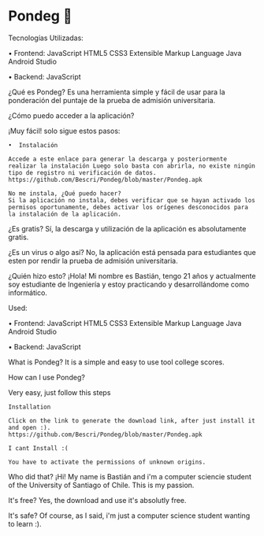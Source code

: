 # Pondeg 📑️

Tecnologías Utilizadas:

• Frontend: JavaScript HTML5 CSS3 Extensible Markup Language Java Android Studio

• Backend: JavaScript

¿Qué es Pondeg? Es una herramienta simple y fácil de usar para la ponderación del puntaje de la prueba de admisión universitaria.


¿Cómo puedo acceder a la aplicación?

¡Muy fácil! solo sigue estos pasos:

    •  Instalación

    Accede a este enlace para generar la descarga y posteriormente realizar la instalación Luego solo basta con abrirla, no existe ningún tipo de registro ni verificación de datos.
    https://github.com/Bescri/Pondeg/blob/master/Pondeg.apk
    
    No me instala, ¿Qué puedo hacer?
    Si la aplicación no instala, debes verificar que se hayan activado los permisos oportunamente, debes activar los orígenes desconocidos para la instalación de la aplicación.


¿Es gratis? Sí, la descarga y utilización de la aplicación es absolutamente gratis.

¿Es un virus o algo así? No, la aplicación está pensada para estudiantes que esten por rendir la prueba de admisión universitaria.

¿Quién hizo esto? ¡Hola! Mi nombre es Bastián, tengo 21 años y actualmente soy estudiante de Ingeniería y estoy practicando y desarrollándome como informático.



Used:

• Frontend: JavaScript HTML5 CSS3 Extensible Markup Language Java Android Studio

• Backend: JavaScript

What is Pondeg?
It is a simple and easy to use tool college scores.



How can I use Pondeg?

Very easy, just follow this steps

    Installation
    
    Click on the link to generate the download link, after just install it and open :).
    https://github.com/Bescri/Pondeg/blob/master/Pondeg.apk
    
    I cant Install :( 
    
    You have to activate the permissions of unknown origins.
  
Who did that? 
¡Hi! 
My name is Bastián and i'm a computer sciencie student of the University of Santiago of Chile. This is my passion.      
    
It's free?
Yes, the download and use it's absolutly free.

It's safe?
Of course, as I said, i'm just a computer science student wanting to learn :).





